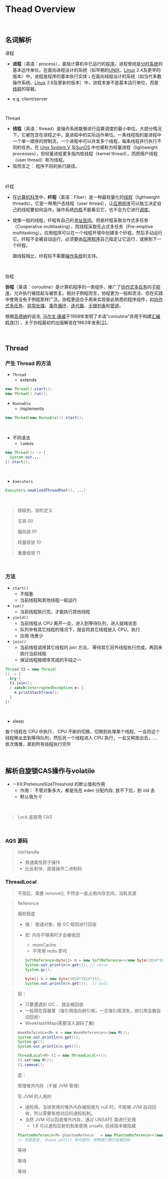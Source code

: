# Thead Overview

&nbsp;

## 名词解析

进程

- **进程**（英语：process），是指计算机中已运行的[程序](https://zh.wikipedia.org/wiki/程式)。进程曾经是[分时系统](https://zh.wikipedia.org/wiki/分時系統)的基本运作单位。在面向进程设计的系统（如早期的[UNIX](https://zh.wikipedia.org/wiki/UNIX)，[Linux](https://zh.wikipedia.org/wiki/Linux) 2.4及更早的版本）中，进程是程序的基本执行实体；在面向线程设计的系统（如当代多数操作系统、[Linux](https://zh.wikipedia.org/wiki/Linux) 2.6及更新的版本）中，进程本身不是基本运行单位，而是[线程](https://zh.wikipedia.org/wiki/執行緒)的容器。

- e.g. client/server

&nbsp;

Thread

- **线程**（英语：thread）是操作系统能够进行运算调度的最小单位。大部分情况下，它被包含在进程之中，是进程中的实际运作单位。一条线程指的是进程中一个单一顺序的控制流，一个进程中可以并发多个线程，每条线程并行执行不同的任务。在 [Unix System V](https://zh.wikipedia.org/wiki/Unix) 及[SunOS](https://zh.wikipedia.org/wiki/SunOS) 中也被称为轻量进程（lightweight processes），但轻量进程更多指内核线程（kernel thread），而把用户线程（user thread）称为线程。
- 简而言之： 程序不同的执行路径。

&nbsp;

纤程

- 在[计算机科学](https://zh.wikipedia.org/wiki/計算機科學)中，**纤程**（英语：Fiber）是一种最轻量化的[线程](https://zh.wikipedia.org/wiki/线程)（lightweight threads）。它是一种用户态线程（user thread），让[应用程序](https://zh.wikipedia.org/wiki/應用程式)可以独立决定自己的线程要如何运作。操作系统[内核](https://zh.wikipedia.org/wiki/内核)不能看见它，也不会为它进行[调度](https://zh.wikipedia.org/wiki/排程)。

- 就像一般的线程，纤程有自己的[寻址空间](https://zh.wikipedia.org/wiki/定址空間)。但是纤程采取合作式多任务（Cooperative multitasking），而线程采取先占式多任务（Pre-emptive multitasking）。应用程序可以在一个线程环境中创建多个纤程，然后手动运行它。纤程不会被自动运行，必须要由[应用程序](https://zh.wikipedia.org/wiki/應用程式)自己指定让它运行，或换到下一个纤程。

  跟线程相比，纤程较不需要[操作系统](https://zh.wikipedia.org/wiki/作業系統)的支持。

&nbsp;

协程

**协程**（英语：coroutine）是计算机程序的一类组件，推广了[协作式多任务](https://zh.wikipedia.org/wiki/协作式多任务)的[子程序](https://zh.wikipedia.org/wiki/子程序)，允许执行被挂起与被恢复。相对子例程而言，协程更为一般和灵活，但在实践中使用没有子例程那样广泛。协程更适合于用来实现彼此熟悉的程序组件，如[协作式多任务](https://zh.wikipedia.org/wiki/协作式多任务)、[异常处理](https://zh.wikipedia.org/wiki/异常处理)、[事件循环](https://zh.wikipedia.org/wiki/事件循环)、[迭代器](https://zh.wikipedia.org/wiki/迭代器)、[无限列表](https://zh.wikipedia.org/wiki/惰性求值)和[管道](https://zh.wikipedia.org/wiki/管道_(软件))。

根据[高德纳](https://zh.wikipedia.org/wiki/高德纳)的说法, [马尔文·康威](https://zh.wikipedia.org/wiki/马尔文·康威)于1958年发明了术语“coroutine”并用于构建[汇编程序](https://zh.wikipedia.org/wiki/汇编语言)[[1\]](https://zh.wikipedia.org/wiki/协程#cite_note-KnuthVol1_1_4_5-1) ，关于协程最初的出版解说在1963年发表[[2\]](https://zh.wikipedia.org/wiki/协程#cite_note-Conway1963-2)。&nbsp;

&nbsp;

## Thread

### 产生 Thread 的方法

- `Thread`
  - extends

```java
new Thread().start();
new Thread().run();
```



- `Runnable`
  - implements 

```java
new Thread(new Runnable()).start();
```

&nbsp;

- 不同语法
  - `lambda`

```java
new Thread(() -> {
  System.out....
}).start();
```

&nbsp;

- `Executors`

```java
Executors.newFixedThreadPool(5, ...)
```

&nbsp;

> 锁级别，锁的定义
>
> 无锁 00
>
> 偏向锁 01
>
> 轻量级锁 10
>
> 重量级锁 11

&nbsp;

### 方法

- `start()`
  - 不阻塞
  - 当前线程和其他线程一起运行 
- `run()`
  - 当前线程执行完，才能执行其他线程
- `yield()`
  - 当前线程从 CPU 离开一会，进入到等待队列，进入就绪状态
  - 队列中有其它线程的情况下，就会将其它线程放入 CPU，执行
  - 应用 场景少
- `join()`
  - 当前线程调用其它线程的 join 方法， 等待其它另外线程执行完成，再回来执行当前线程
  - 保证线程按顺序完成的手段之一

```java
Thread t2 = new Thread(
() -> {
  try {
  t1.join();
  } catch(InterruptedException e) {
    e.printStackTrace();
  }
})
```

&nbsp;

- sleep

每个线程在 CPU 中执行， CPU 不断的切换，切换到处理某个线程，一会将这个线程移出去到等待队列，然后另一个线程进入 CPU 执行，一会又释放出去，.... 依次类推，直到所有线程执行完毕

&nbsp;

## 解析自旋锁CAS操作与volatile

- --XX:PretenureSizeThreshold 的默认值和作用
  - 作用： 不管对象多大，都是先在 eden 分配内存, 放不下后，到 old 去
  - 默认值为 0 

&nbsp;

> Lock 底层用 CAS

&nbsp;



### AQS 源码

> VarHandle 
>
> - 普通属性原子操作
> - 比反射块，直接操作二进制码



### ThreadLocal

> 不用后，需要 remove(), 不然会一直占用内存空间。消耗资源

> Reference
>
> 强软弱虚
>
> - 强： 普通对象，按 GC 规则进行回收
>
> - 软:  内存不够用时才会被收回
>
>   - memCache
>   - 平常用 redis 即可
>
>   ```java
>   SoftReference<byte[]> m = new SoftReference<>(new byte[1024*1024*10]);
>   System.out.println(m.get()); // value
>   System.gc();
>   
>   byte[] b = new byte[1024*1024*15];
>   System.out.println(m.get());  // null
>   ```

> 弱： 
>
> - 只要遭遇到 GC ， 就会被回收
> - 一般用在容器里（强引用指向弱引用，一旦强引用消失，弱引用会被自动回收）
> - WeekHashMap(需要深入源码了解)
>
> ```java
> WeekReference<M> m = new WeekReference<>(new M());
> System.out.println(m.get());
> System.gc();
> System.out.println(m.get());
> 
> ThreadLocal<M> t1 = new ThreadLocal<>();
> t1.set(new M());
> t1.remove();
> ```
>
> 
>
> 虚： 
>
> 管理堆外内存（不被 JVM 管理）
>
> 写 JVM 的人用的
>
> - 通知用，当锁使用的堆外内存被赋值为 null 时，不能被 JVM 自动回收，所以需要有想对应的通知机制。
> - 当然 JVM 可以回收堆外内存，通过 UNSAFE 类进行处理
>   - 1.8 可以通知反射机制来使用 unsafe, 后续版本被隐藏
>
> ```java
> PhantomReference<M> phantomRefence   = new PhantomReference<>(new M(), QUEUE); // 当被回收时，会将虚引用放入到 Queue 中。
> // 也就是说， Queue.poll() 有内容时，说明虚引用已经被回收
> ```
>
> 
>
> 等待
>
> 等待
>
> 等待



&nbsp;





&nbsp;



&nbsp;



